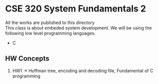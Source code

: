 # CSE 320 System Fundamentals 2
All the works are published to this directory <br />
This class is about embeded system development. We will be using the following low level programming languages.
- C   
## HW Concepts   
1. HW1 -> Huffman tree, encoding and decoding file, Fundamental of C programming

